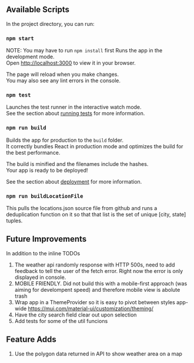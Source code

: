 ## Available Scripts

In the project directory, you can run:

### `npm start`

NOTE: You may have to run `npm install` first
Runs the app in the development mode.\
Open [http://localhost:3000](http://localhost:3000) to view it in your browser.

The page will reload when you make changes.\
You may also see any lint errors in the console.

### `npm test`

Launches the test runner in the interactive watch mode.\
See the section about [running tests](https://facebook.github.io/create-react-app/docs/running-tests) for more information.

### `npm run build`

Builds the app for production to the `build` folder.\
It correctly bundles React in production mode and optimizes the build for the best performance.

The build is minified and the filenames include the hashes.\
Your app is ready to be deployed!

See the section about [deployment](https://facebook.github.io/create-react-app/docs/deployment) for more information.

### `npm run buildLocationFile`

This pulls the locations.json source file from github and runs a deduplication function on it so that that list is
the set of unique [city, state] tuples.


## Future Improvements
In addition to the inline TODOs

1. The weather api randomly response with HTTP 500s, need to add feedback to tell the user of the fetch error. Right now the error is only displayed in console.
2. MOBILE FRIENDLY. Did not build this with a mobile-first approach (was aiming for develompent speed) and therefore mobile view is abolute trash
3. Wrap app in a ThemeProvider so it is easy to pivot between styles app-wide https://mui.com/material-ui/customization/theming/
4. Have the city search field clear out upon selection
5. Add tests for some of the util funcions


## Feature Adds
1. Use the polygon data returned in API to show weather area on a map